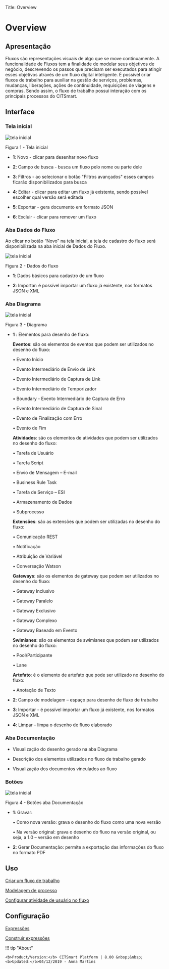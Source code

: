 Title: Overview

# Overview

Apresentação
-----------

Fluxos são representações visuais de algo que se move continuamente. A funcionalidade de Fluxos tem a finalidade de modelar seus objetivos de negócio, descrevendo os passos que precisam ser executados para atingir esses objetivos através de um fluxo digital inteligente. É possível criar fluxos de trabalho para auxiliar na gestão de serviços, problemas, mudanças, liberações, ações de continuidade, requisições de viagens e compras. Sendo assim, o fluxo de trabalho possui interação com os principais processos do CITSmart.

## Interface

### Tela inicial

![tela inicial](images/workflow-1.png)

Figura 1 - Tela inicial


 - **1**: Novo - clicar para desenhar novo fluxo

 - **2**: Campo de busca - busca um fluxo pelo nome ou parte dele
 
 - **3**: Filtros - ao selecionar o botão "Filtros avançados" esses campos ficarão disponibilizados para busca
 
 - **4**: Editar - clicar para editar um fluxo já existente, sendo possível escolher qual versão será editada
 
 - **5**: Exportar - gera documento em formato JSON
 
 - **6**: Excluir - clicar para remover um fluxo

### Aba Dados do Fluxo

Ao clicar no botão “Novo” na tela inicial, a tela de cadastro do fluxo será disponibilizada na aba inicial de Dados do Fluxo.

![tela inicial](images/workflow-2.png)

Figura 2 - Dados do fluxo


 - **1**: Dados básicos para cadastro de um fluxo
  
 - **2**: Importar: é possível importar um fluxo já existente, nos formatos JSON e XML


### Aba Diagrama

![tela inicial](images/workflow-3.png)

Figura 3 - Diagrama

- **1** : Elementos para desenho de fluxo:
  
  **Eventos**: são os elementos de eventos que podem ser utilizados no desenho do fluxo:

  • Evento Início

  • Evento Intermediário de Envio de Link

  • Evento Intermediário de Captura de Link

  • Evento Intermediário de Temporizador

  • Boundary - Evento Intermediário de Captura de Erro

  • Evento Intermediário de Captura de Sinal

  • Evento de Finalização com Erro

  • Evento de Fim
  
  **Atividades**: são os elementos de atividades que podem ser utilizados no desenho do fluxo:

   • Tarefa de Usuário

   • Tarefa Script

   • Envio de Mensagem – E-mail

   • Business Rule Task

   • Tarefa de Serviço – ESI

   • Armazenamento de Dados

   • Subprocesso
   
   **Extensões**: são as extensões que podem ser utilizadas no desenho do fluxo:

   • Comunicação REST

   • Notificação

   • Atribuição de Variável

   • Conversação Watson
   
   **Gateways**: são os elementos de gateway que podem ser utilizados no desenho do fluxo:

   • Gateway Inclusivo

   • Gateway Paralelo

   • Gateway Exclusivo

   • Gateway Complexo

   • Gateway Baseado em Evento
   
   **Swimianes**: são os elementos de swimianes que podem ser utilizados no desenho do fluxo:

   • Pool/Participante

   • Lane
   
   **Artefato**: é o elemento de artefato que pode ser utilizado no desenho do fluxo:

   • Anotação de Texto
   



 - **2**: Campo de modelagem – espaço para desenho de fluxo de trabalho
 
 - **3**: Importar - é possível importar um fluxo já existente, nos formatos JSON e XML

 - **4**: Limpar – limpa o desenho de fluxo elaborado

### Aba Documentação

 - Visualização do desenho gerado na aba Diagrama

 - Descrição dos elementos utilizados no fluxo de trabalho gerado

 - Visualização dos documentos vinculados ao fluxo

### Botões

![tela inicial](images/workflow-4.png)

Figura 4 - Botões aba Documentação

 - **1**: Gravar:  
 
     •	Como nova versão: grava o desenho do fluxo como uma nova versão

     •	Na versão original: grava o desenho do fluxo na versão original, ou seja, a 1.0 – versão em desenho

 - **2**: Gerar Documentação: permite a exportação das informações do fluxo no formato PDF


Uso
---

[Criar um fluxo de trabalho](/pt-br/citsmart-platform-8/workflow/use/create-flow.html)

[Modelagem de processo](/pt-br/citsmart-platform-8/workflow/use/modeling.html)

[Configurar atividade de usuário no fluxo](/pt-br/citsmart-platform-8/workflow/use/user-task-configure.html)


Configuração
----------

[Expressões](/pt-br/citsmart-platform-8/workflow/configuration/expressions.html)

[Construir expressões](/pt-br/citsmart-platform-8/workflow/configuration/expressions-creator.html)

!!! tip "About"

    <b>Product/Version:</b> CITSmart Platform | 8.00 &nbsp;&nbsp;
    <b>Updated:</b>04/12/2019 - Anna Martins
